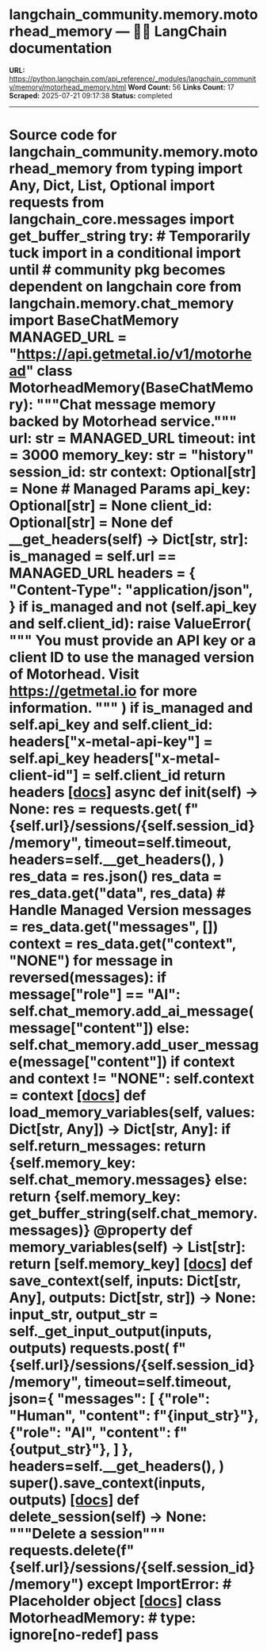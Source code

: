 # langchain_community.memory.motorhead_memory — 🦜🔗 LangChain  documentation

**URL:** https://python.langchain.com/api_reference/_modules/langchain_community/memory/motorhead_memory.html
**Word Count:** 56
**Links Count:** 17
**Scraped:** 2025-07-21 09:17:38
**Status:** completed

---

# Source code for langchain\_community.memory.motorhead\_memory               from typing import Any, Dict, List, Optional          import requests     from langchain_core.messages import get_buffer_string          try:         # Temporarily tuck import in a conditional import until         # community pkg becomes dependent on langchain core         from langchain.memory.chat_memory import BaseChatMemory              MANAGED_URL = "https://api.getmetal.io/v1/motorhead"              class MotorheadMemory(BaseChatMemory):             """Chat message memory backed by Motorhead service."""                  url: str = MANAGED_URL             timeout: int = 3000             memory_key: str = "history"             session_id: str             context: Optional[str] = None                  # Managed Params             api_key: Optional[str] = None             client_id: Optional[str] = None                  def __get_headers(self) -> Dict[str, str]:                 is_managed = self.url == MANAGED_URL                      headers = {                     "Content-Type": "application/json",                 }                      if is_managed and not (self.api_key and self.client_id):                     raise ValueError(                         """                         You must provide an API key or a client ID to use the managed                         version of Motorhead. Visit https://getmetal.io                          for more information.                         """                     )                      if is_managed and self.api_key and self.client_id:                     headers["x-metal-api-key"] = self.api_key                     headers["x-metal-client-id"] = self.client_id                      return headers                         [[docs]](https://python.langchain.com/api_reference/community/memory/langchain_community.memory.motorhead_memory.MotorheadMemory.html#langchain_community.memory.motorhead_memory.MotorheadMemory.init)             async def init(self) -> None:                 res = requests.get(                     f"{self.url}/sessions/{self.session_id}/memory",                     timeout=self.timeout,                     headers=self.__get_headers(),                 )                 res_data = res.json()                 res_data = res_data.get("data", res_data)  # Handle Managed Version                      messages = res_data.get("messages", [])                 context = res_data.get("context", "NONE")                      for message in reversed(messages):                     if message["role"] == "AI":                         self.chat_memory.add_ai_message(message["content"])                     else:                         self.chat_memory.add_user_message(message["content"])                      if context and context != "NONE":                     self.context = context                                        [[docs]](https://python.langchain.com/api_reference/community/memory/langchain_community.memory.motorhead_memory.MotorheadMemory.html#langchain_community.memory.motorhead_memory.MotorheadMemory.load_memory_variables)             def load_memory_variables(self, values: Dict[str, Any]) -> Dict[str, Any]:                 if self.return_messages:                     return {self.memory_key: self.chat_memory.messages}                 else:                     return {self.memory_key: get_buffer_string(self.chat_memory.messages)}                                 @property             def memory_variables(self) -> List[str]:                 return [self.memory_key]                         [[docs]](https://python.langchain.com/api_reference/community/memory/langchain_community.memory.motorhead_memory.MotorheadMemory.html#langchain_community.memory.motorhead_memory.MotorheadMemory.save_context)             def save_context(self, inputs: Dict[str, Any], outputs: Dict[str, str]) -> None:                 input_str, output_str = self._get_input_output(inputs, outputs)                 requests.post(                     f"{self.url}/sessions/{self.session_id}/memory",                     timeout=self.timeout,                     json={                         "messages": [                             {"role": "Human", "content": f"{input_str}"},                             {"role": "AI", "content": f"{output_str}"},                         ]                     },                     headers=self.__get_headers(),                 )                 super().save_context(inputs, outputs)                                        [[docs]](https://python.langchain.com/api_reference/community/memory/langchain_community.memory.motorhead_memory.MotorheadMemory.html#langchain_community.memory.motorhead_memory.MotorheadMemory.delete_session)             def delete_session(self) -> None:                 """Delete a session"""                 requests.delete(f"{self.url}/sessions/{self.session_id}/memory")                         except ImportError:         # Placeholder object                    [[docs]](https://python.langchain.com/api_reference/community/memory/langchain_community.memory.motorhead_memory.MotorheadMemory.html#langchain_community.memory.motorhead_memory.MotorheadMemory)         class MotorheadMemory:  # type: ignore[no-redef]             pass